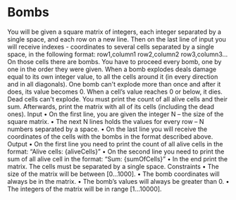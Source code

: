 # Bombs
You will be given a square matrix of integers, each integer separated by a single space, and each row on a new line. Then on the last line of input you will receive indexes - coordinates to several cells separated by a single space, in the following format: row1,column1  row2,column2  row3,column3… 
On those cells there are bombs. You have to proceed every bomb, one by one in the order they were given. When a bomb explodes deals damage equal to its own integer value, to all the cells around it (in every direction and in all diagonals). One bomb can't explode more than once and after it does, its value becomes 0. When a cell’s value reaches 0 or below, it dies. Dead cells can't explode.
You must print the count of all alive cells and their sum. Afterwards, print the matrix with all of its cells (including the dead ones). 
Input
•	On the first line, you are given the integer N – the size of the square matrix.
•	The next N lines holds the values for every row – N numbers separated by a space.
•	On the last line you will receive the coordinates of the cells with the bombs in the format described above.
Output
•	On the first line you need to print the count of all alive cells in the format: 
“Alive cells: {aliveCells}”
•	On the second line you need to print the sum of all alive cell in the format: 
“Sum: {sumOfCells}”
•	In the end print the matrix. The cells must be separated by a single space.
Constraints
•	The size of the matrix will be between [0…1000].
•	The bomb coordinates will always be in the matrix.
•	The bomb’s values will always be greater than 0.
•	The integers of the matrix will be in range [1…10000]. 
